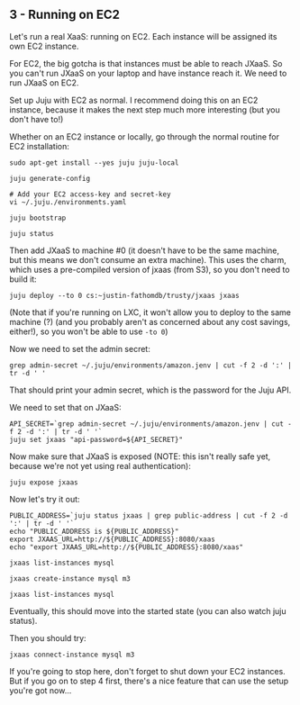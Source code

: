 ## 3 - Running on EC2

Let's run a real XaaS: running on EC2.  Each instance will be assigned its own EC2 instance.

For EC2, the big gotcha is that instances must be able to reach JXaaS.  So you can't
run JXaaS on your laptop and have instance reach it.  We need to run JXaaS on EC2.

Set up Juju with EC2 as normal.  I recommend doing this on an EC2 instance, because it makes the
next step much more interesting (but you don't have to!)

Whether on an EC2 instance or locally, go through the normal routine for EC2 installation:
```
sudo apt-get install --yes juju juju-local

juju generate-config

# Add your EC2 access-key and secret-key
vi ~/.juju./environments.yaml

juju bootstrap

juju status
```

Then add JXaaS to machine #0 (it doesn't have to be the same machine, but this means we
don't consume an extra machine).  This uses the charm, which uses a pre-compiled version of
jxaas (from S3), so you don't need to build it:
```
juju deploy --to 0 cs:~justin-fathomdb/trusty/jxaas jxaas
```

(Note that if you're running on LXC, it won't allow you to deploy to the same machine (?) (and you probably
aren't as concerned about any cost savings, either!), so you won't be able to use ```-to 0```)

Now we need to set the admin secret:

```
grep admin-secret ~/.juju/environments/amazon.jenv | cut -f 2 -d ':' | tr -d ' '
```

That should print your admin secret, which is the password for the Juju API.

We need to set that on JXaaS:

```
API_SECRET=`grep admin-secret ~/.juju/environments/amazon.jenv | cut -f 2 -d ':' | tr -d ' '`
juju set jxaas "api-password=${API_SECRET}"
```

Now make sure that JXaaS is exposed (NOTE: this isn't really safe yet, because
we're not yet using real authentication):

```
juju expose jxaas
```

Now let's try it out:

```
PUBLIC_ADDRESS=`juju status jxaas | grep public-address | cut -f 2 -d ':' | tr -d ' '`
echo "PUBLIC_ADDRESS is ${PUBLIC_ADDRESS}"
export JXAAS_URL=http://${PUBLIC_ADDRESS}:8080/xaas
echo "export JXAAS_URL=http://${PUBLIC_ADDRESS}:8080/xaas"

jxaas list-instances mysql

jxaas create-instance mysql m3

jxaas list-instances mysql
```


Eventually, this should move into the started state (you can also watch juju status).

Then you should try:

```
jxaas connect-instance mysql m3
```


If you're going to stop here, don't forget to shut down your EC2 instances.  But if you
go on to step 4 first, there's a nice feature that can use the setup you're got now...